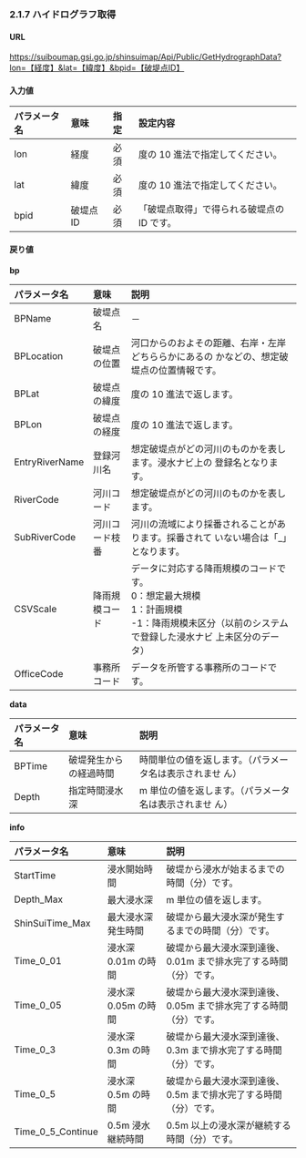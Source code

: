 ### 2.1.7 ハイドログラフ取得

#### URL
https://suiboumap.gsi.go.jp/shinsuimap/Api/Public/GetHydrographData?lon=【経度】&lat=【緯度】&bpid=【破堤点ID】

#### 入力値

| パラメータ名 | 意味         | 指定 | 設定内容                         |
| :----------- | :----------- | :--- | :------------------------------- |
| lon          | 経度         | 必須 | 度の 10 進法で指定してください。     |
| lat          | 緯度         | 必須 | 度の 10 進法で指定してください。     |
| bpid         | 破堤点 ID    | 必須 | 「破堤点取得」で得られる破堤点の ID です。 |

#### 戻り値

**bp**

| パラメータ名   | 意味           | 説明                                                                                                                                |
| :------------- | :------------- | :---------------------------------------------------------------------------------------------------------------------------------- |
| BPName         | 破堤点名       | －                                                                                                                                  |
| BPLocation     | 破堤点の位置   | 河口からのおよその距離、右岸・左岸どちららかにあるの かなどの、想定破堤点の位置情報です。                                                    |
| BPLat          | 破堤点の緯度   | 度の 10 進法で返します。                                                                                                            |
| BPLon          | 破堤点の経度   | 度の 10 進法で返します。                                                                                                            |
| EntryRiverName | 登録河川名     | 想定破堤点がどの河川のものかを表します。浸水ナビ上の 登録名となります。                                                                      |
| RiverCode      | 河川コード     | 想定破堤点がどの河川のものかを表します。                                                                                            |
| SubRiverCode   | 河川コード枝番 | 河川の流域により採番されることがあります。採番されて いない場合は「_」となります。                                                       |
| CSVScale       | 降雨規模コード | データに対応する降雨規模のコードです。<br>0：想定最大規模<br>1：計画規模<br>-1：降雨規模未区分（以前のシステムで登録した浸水ナビ 上未区分のデータ） |
| OfficeCode     | 事務所コード   | データを所管する事務所のコードです。                                                                                                |

**data**

| パラメータ名         | 意味                 | 説明                                                                |
| :------------------- | :------------------- | :------------------------------------------------------------------ |
| BPTime               | 破堤発生からの経過時間 | 時間単位の値を返します。（パラメータ名は表示されませ ん）         |
| Depth                | 指定時間浸水深       | m 単位の値を返します。（パラメータ名は表示されませ ん）             |

**info**

| パラメータ名        | 意味                     | 説明                                                                  |
| :------------------ | :----------------------- | :-------------------------------------------------------------------- |
| StartTime           | 浸水開始時間             | 破堤から浸水が始まるまでの時間（分）です。                              |
| Depth_Max           | 最大浸水深               | m 単位の値を返します。                                                |
| ShinSuiTime_Max     | 最大浸水深発生時間       | 破堤から最大浸水深が発生するまでの時間（分）です。                      |
| Time_0_01           | 浸水深 0.01m の時間      | 破堤から最大浸水深到達後、0.01m まで排水完了する時間 （分）です。     |
| Time_0_05           | 浸水深 0.05m の時間      | 破堤から最大浸水深到達後、0.05m まで排水完了する時間 （分）です。     |
| Time_0_3            | 浸水深 0.3m の時間       | 破堤から最大浸水深到達後、0.3m まで排水完了する時間 （分）です。      |
| Time_0_5            | 浸水深 0.5m の時間       | 破堤から最大浸水深到達後、0.5m まで排水完了する時間 （分）です。      |
| Time_0_5_Continue | 0.5m 浸水継続時間        | 0.5m 以上の浸水深が継続する時間（分）です。                           |
